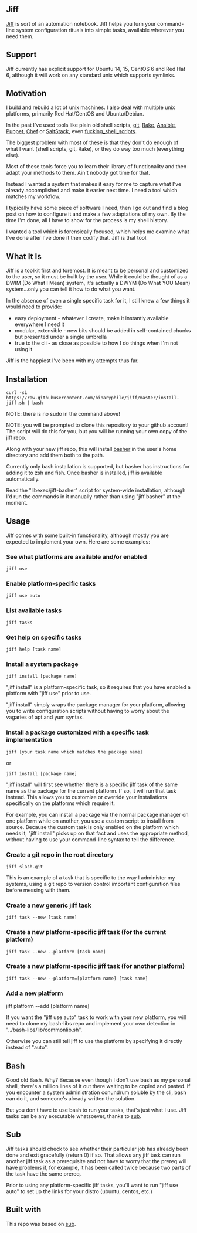 ## Jiff

[Jiff] is sort of an automation notebook.  Jiff helps you turn your
command-line system configuration rituals into simple tasks, available
wherever you need them.

## Support

Jiff currently has explicit support for Ubuntu 14, 15, CentOS 6 and Red
Hat 6, although it will work on any standard unix which supports
symlinks.

## Motivation

I build and rebuild a lot of unix machines.  I also deal with multiple
unix platforms, primarily Red Hat/CentOS and Ubuntu/Debian.

In the past I've used tools like plain old shell scripts, [git], [Rake],
[Ansible], [Puppet], [Chef] or [SaltStack], even
[fucking_shell_scripts].

The biggest problem with most of these is that they don't do enough of
what I want (shell scripts, git, Rake), or they do way too much
(everything else).

Most of these tools force you to learn their library of functionality
and then adapt your methods to them.  Ain't nobody got time for that.

Instead I wanted a system that makes it easy for me to capture what I've
already accomplished and make it easier next time.  I need a tool which
matches my workflow.

I typically have some piece of software I need, then I go out and find a
blog post on how to configure it and make a few adaptations of my own.
By the time I'm done, all I have to show for the process is my shell
history.

I wanted a tool which is forensically focused, which helps me examine
what I've done after I've done it then codify that.  Jiff is that tool.

## What It Is

Jiff is a toolkit first and foremost.  It is meant to be personal and
customized to the user, so it must be built by the user.  While it could
be thought of as a DWIM (Do What I Mean) system, it's actually a DWYM
(Do What YOU Mean) system...only you can tell it how to do what you
want.

In the absence of even a single specific task for it, I still knew
a few things it would need to provide:

- easy deployment - whatever I create, make it instantly available
  everywhere I need it
- modular, extensible - new bits should be added in self-contained
  chunks but presented under a single umbrella
- true to the cli - as close as possible to how I do things when I'm not
  using it

Jiff is the happiest I've been with my attempts thus far.

## Installation

    curl -sL https://raw.githubusercontent.com/binaryphile/jiff/master/install-jiff.sh | bash

NOTE: there is no sudo in the command above!

NOTE: you will be prompted to clone this repository to your github
account!  The script will do this for you, but you will be running your
own copy of the jiff repo.

Along with your new jiff repo, this will install [basher] in the user's
home directory and add them both to the path.

Currently only bash installation is supported, but basher has
instructions for adding it to zsh and fish.  Once basher is installed,
jiff is available automatically.

Read the "libexec/jiff-basher" script for system-wide installation,
although I'd run the commands in it manually rather than using "jiff
basher" at the moment.

## Usage

Jiff comes with some built-in functionality, although mostly you are
expected to implement your own.  Here are some examples:

### See what platforms are available and/or enabled

    jiff use

### Enable platform-specific tasks

    jiff use auto

### List available tasks

    jiff tasks

### Get help on specific tasks

    jiff help [task name]

### Install a system package

    jiff install [package name]

"jiff install" is a platform-specific task, so it requires that you have
enabled a platform with "jiff use" prior to use.

"jiff install" simply wraps the package manager for your platform,
allowing you to write configuration scripts without having to worry
about the vagaries of apt and yum syntax.

### Install a package customized with a specific task implementation

    jiff [your task name which matches the package name]

or

    jiff install [package name]

"jiff install" will first see whether there is a specific jiff task of
the same name as the package for the current platform.  If so, it will
run that task instead.  This allows you to customize or override your
installations specifically on the platforms which require it.

For example, you can install a package via the normal package manager on
one platform while on another, you use a custom script to install from
source.  Because the custom task is only enabled on the platform which
needs it, "jiff install" picks up on that fact and uses the appropriate
method, without having to use your command-line syntax to tell the
difference.

### Create a git repo in the root directory

    jiff slash-git

This is an example of a task that is specific to the way I administer my
systems, using a git repo to version control important configuration
files before messing with them.

### Create a new generic jiff task

    jiff task --new [task name]

### Create a new platform-specific jiff task (for the current platform)

    jiff task --new --platform [task name]

### Create a new platform-specific jiff task (for another platform)

    jiff task --new --platform=[platform name] [task name]

### Add a new platform

   jiff platform --add [platform name]

If you want the "jiff use auto" task to work with your new platform, you
will need to clone my bash-libs repo and implement your own detection in
"../bash-libs/lib/commonlib.sh".

Otherwise you can still tell jiff to use the platform by specifying it
directly instead of "auto".

## Bash

Good old Bash.  Why?  Because even though I don't use bash as my
personal shell, there's a million lines of it out there waiting to be
copied and pasted.  If you encounter a system administration conundrum
soluble by the cli, bash can do it, and someone's already written the
solution.

But you don't have to use bash to run your tasks, that's just what I
use.  Jiff tasks can be any executable whatsoever, thanks to [sub].

## Sub

Jiff tasks should check to see whether their particular job has already
been done and exit gracefully (return 0) if so.  That allows any jiff
task can run another jiff task as a prerequisite and not have to worry
that the prereq will have problems if, for example, it has been called
twice because two parts of the task have the same prereq.

Prior to using any platform-specific jiff tasks, you'll want to run
"jiff use auto" to set up the links for your distro (ubuntu, centos,
etc.)

## Built with

This repo was based on [sub].

[jiff]: https://github.com/binaryphile/jiff
[git]: https://git-scm.com/
[rake]: http://docs.seattlerb.org/rake/
[ansible]: http://www.ansible.com/
[puppet]: https://puppetlabs.com/
[chef]: https://www.chef.io/
[saltstack]: https://saltstack.com/
[fucking_shell_scripts]: https://github.com/brandonhilkert/fucking_shell_scripts
[basher]: https://github.com/basherpm/basher
[sub]: https://github.com/basecamp/sub
